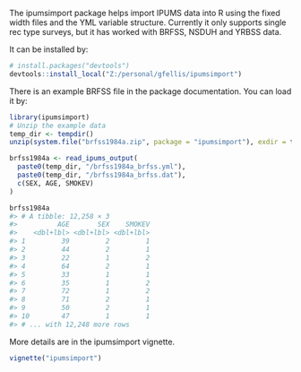 
<!-- README.md is generated from README.Rmd. Please edit that file -->
The ipumsimport package helps import IPUMS data into R using the fixed width files and the YML variable structure. Currently it only supports single rec type surveys, but it has worked with BRFSS, NSDUH and YRBSS data.

It can be installed by:

``` r
# install.packages("devtools")
devtools::install_local("Z:/personal/gfellis/ipumsimport")
```

There is an example BRFSS file in the package documentation. You can load it by:

``` r
library(ipumsimport)
# Unzip the example data
temp_dir <- tempdir()
unzip(system.file("brfss1984a.zip", package = "ipumsimport"), exdir = temp_dir)

brfss1984a <- read_ipums_output(
  paste0(temp_dir, "/brfss1984a_brfss.yml"), 
  paste0(temp_dir, "/brfss1984a_brfss.dat"),
  c(SEX, AGE, SMOKEV)
)

brfss1984a
#> # A tibble: 12,258 × 3
#>          AGE       SEX    SMOKEV
#>    <dbl+lbl> <dbl+lbl> <dbl+lbl>
#> 1         39         2         1
#> 2         44         2         1
#> 3         22         1         2
#> 4         64         2         1
#> 5         33         1         1
#> 6         35         1         2
#> 7         72         1         2
#> 8         71         2         1
#> 9         50         2         1
#> 10        47         1         1
#> # ... with 12,248 more rows
```

More details are in the ipumsimport vignette.

``` r
vignette("ipumsimport")
```
